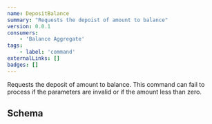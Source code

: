 ```yaml
---
name: DepositBalance
summary: "Requests the depoist of amount to balance"
version: 0.0.1
consumers:
    - 'Balance Aggregate'
tags:
    - label: 'command'
externalLinks: []
badges: []
---
```

Requests the deposit of amount to balance. This command can fail to process if the parameters are invalid or if the amount less than zero.

<Mermaid />

## Schema
<SchemaViewer />